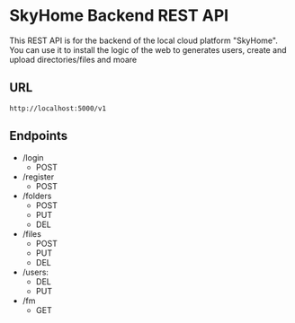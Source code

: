# SkyHome Backend REST API

This REST API is for the backend of the local cloud platform "SkyHome". You can use it to install the logic of the web to generates users, create and upload directories/files and moare

## URL

`http://localhost:5000/v1`

## Endpoints

-   /login
    -   POST
-   /register
    -   POST
-   /folders
    -   POST
    -   PUT
    -   DEL
-   /files
    -   POST
    -   PUT
    -   DEL
-   /users:
    -   DEL
    -   PUT
-   /fm
    -   GET

